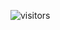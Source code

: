 [<svg src="https://elmvp.csb.app/" alt="👋 Hi there! I'm (A Software Engineer)|https://deviids2.hashnode.dev)" title="👋 Hi there! I'm (David Safwat)|https://deviids2.hashnode.dev)"/>](https://deviids2.hashnode.dev)
![visitors](https://visitor-badge-reloaded.herokuapp.com/badge?page_id=DEViids2.DEViids2&color=3869FF)

